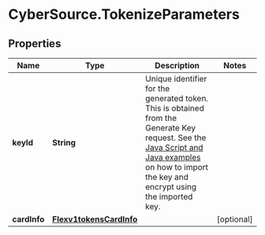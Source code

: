 # CyberSource.TokenizeParameters

## Properties
Name | Type | Description | Notes
------------ | ------------- | ------------- | -------------
**keyId** | **String** | Unique identifier for the generated token. This is obtained from the Generate Key request. See the [Java Script and Java examples](http://apps.cybersource.com/library/documentation/dev_guides/Secure_Acceptance_Flex/Key/html) on how to import the key and encrypt using the imported key. | 
**cardInfo** | [**Flexv1tokensCardInfo**](Flexv1tokensCardInfo.md) |  | [optional] 


